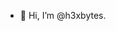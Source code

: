 - 👋 Hi, I’m @h3xbytes.

<!---
74k33n/74k33n is a ✨ special ✨ repository because its `README.md` (this file) appears on your GitHub profile.
You can click the Preview link to take a look at your changes.
--->
